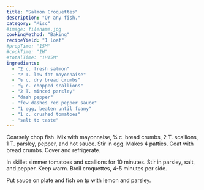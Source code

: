 ```yaml
---
title: "Salmon Croquettes"
description: "Or any fish."
category: "Misc"
#image: filename.jpg
cookingMethod: "Baking"
recipeYield: "1 loaf"
#prepTime: "15M"
#cookTime: "1H"
#totalTime: "1H15M"
ingredients:
  - "2 c. fresh salmon"
  - "2 T. low fat mayonnaise"
  - "½ c. dry bread crumbs"
  - "¼ c. chopped scallions"
  - "2 T. minced parsley"
  - "dash pepper"
  - "few dashes red pepper sauce"
  - "1 egg, beaten until foamy"
  - "1 c. crushed tomatoes"
  - "salt to taste"
---
```


Coarsely chop fish. Mix with mayonnaise, ¼ c. bread crumbs, 2 T. scallions, 1 T. parsley, pepper, and hot sauce. Stir in egg.
Makes 4 patties. Coat with bread crumbs. Cover and refrigerate.

In skillet simmer tomatoes and scallions for 10 minutes. Stir in parsley, salt, and pepper. Keep warm.
Broil croquettes, 4-5 minutes per side.

Put sauce on plate and fish on tp with lemon and parsley.
